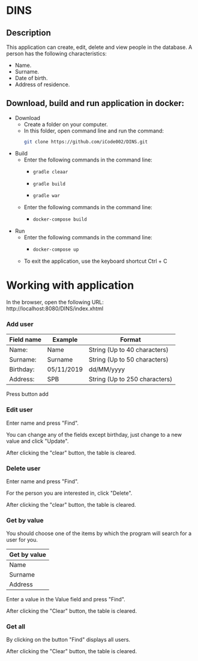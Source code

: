 # DINS
## Description
This application can create, edit, delete and view people in the database.
A person has the following characteristics:
* Name.
* Surname.
* Date of birth.
* Address of residence.
## Download, build and run application in docker:
* Download
  * Create a folder on your computer.
  * In this folder, open command line and run the command:
    ```bash 
    git clone https://github.com/iCode002/DINS.git 
    ```
* Build
  * Enter the following commands in the command line:
    * ```bash 
      gradle cleaar
      ```
    * ```bash 
      gradle build 
      ```
    * ```bash 
      gradle war 
      ```
  * Enter the following commands in the command line:
    * ```bash 
      docker-compose build 
      ```
* Run
  * Enter the following commands in the command line:
    * ```bash 
      docker-compose up 
      ```
  * To exit the application, use the keyboard shortcut Ctrl + C
# Working with application
In the browser, open the following URL: http://localhost:8080/DINS/index.xhtml
### Add user
|Field name  |  Example      |Format                        |
|------------|---------------|------------------------------|
| Name:      | Name          |String (Up to 40 characters)  |
| Surname:   | Surname       |String (Up to 50 characters)  |
| Birthday:  | 05/11/2019    |dd/MM/yyyy                    |
| Address:   | SPB           |String  (Up to 250 characters)|

Press button add
### Edit user
Enter name and press "Find".

You can change any of the fields except birthday, just change to a new value and click "Update".

After clicking the "clear" button, the table is cleared.
### Delete user
Enter name and press "Find".

For the person you are interested in, click "Delete".

After clicking the "clear" button, the table is cleared.
### Get by value
You should choose one of the items by which the program will search for a user for you.

| Get by value|
|-------------|
| Name        |
| Surname     |
| Address     |

Enter a value in the Value field and press "Find".

After clicking the "Сlear" button, the table is cleared.
### Get all
By clicking on the button "Find" displays all users.

After clicking the "Сlear" button, the table is cleared.
